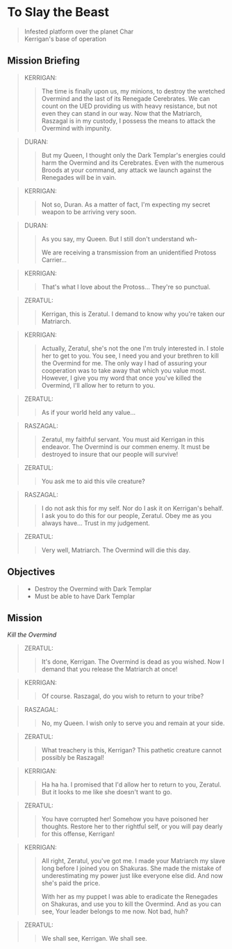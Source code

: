 # To Slay the Beast

> Infested platform over the planet Char  
> Kerrigan's base of operation

## Mission Briefing

> KERRIGAN:
>> The time is finally upon us, my minions, to destroy the wretched Overmind and the last of its Renegade Cerebrates. We can count on the UED providing us with heavy resistance, but not even they can stand in our way. Now that the Matriarch, Raszagal is in my custody, I possess the means to attack the Overmind with impunity.

> DURAN:
>> But my Queen, I thought only the Dark Templar's energies could harm the Overmind and its Cerebrates. Even with the numerous Broods at your command, any attack we launch against the Renegades will be in vain.

> KERRIGAN:
>> Not so, Duran. As a matter of fact, I'm expecting my secret weapon to be arriving very soon.

> DURAN:
>> As you say, my Queen. But I still don't understand wh-
>>
>> We are receiving a transmission from an unidentified Protoss Carrier...

> KERRIGAN:
>> That's what I love about the Protoss... They're so punctual.

> ZERATUL:
>> Kerrigan, this is Zeratul. I demand to know why you're taken our Matriarch.

> KERRIGAN:
>> Actually, Zeratul, she's not the one I'm truly interested in. I stole her to get to you. You see, I need you and your brethren to kill the Overmind for me. The only way I had of assuring your cooperation was to take away that which you value most. However, I give you my word that once you've killed the Overmind, I'll allow her to return to you.

> ZERATUL:
>> As if your world held any value...

> RASZAGAL:
>> Zeratul, my faithful servant. You must aid Kerrigan in this endeavor. The Overmind is our commen enemy. It must be destroyed to insure that our people will survive!

> ZERATUL:
>> You ask me to aid this vile creature?

> RASZAGAL:
>> I do not ask this for my self. Nor do I ask it on Kerrigan's behalf. I ask you to do this for our people, Zeratul. Obey me as you always have... Trust in my judgement.

> ZERATUL:
>> Very well, Matriarch. The Overmind will die this day.

## Objectives

> - Destroy the Overmind with Dark Templar
> - Must be able to have Dark Templar

## Mission

_Kill the Overmind_

> ZERATUL:
>> It's done, Kerrigan. The Overmind is dead as you wished. Now I demand that you release the Matriarch at once!

> KERRIGAN:
>> Of course. Raszagal, do you wish to return to your tribe?

> RASZAGAL:
>> No, my Queen. I wish only to serve you and remain at your side.

> ZERATUL:
>> What treachery is this, Kerrigan? This pathetic creature cannot possibly be Raszagal!

> KERRIGAN:
>> Ha ha ha. I promised that I'd allow her to return to you, Zeratul. But it looks to me like she doesn't want to go.

> ZERATUL:
>> You have corrupted her! Somehow you have poisoned her thoughts. Restore her to ther rightful self, or you will pay dearly for this offense, Kerrigan!

> KERRIGAN:
>> All right, Zeratul, you've got me. I made your Matriarch my slave long before I joined you on Shakuras. She made the mistake of underestimating my power just like everyone else did. And now she's paid the price.
>>
>> With her as my puppet I was able to eradicate the Renegades on Shakuras, and use you to kill the Overmind. And as you can see, Your leader belongs to me now. Not bad, huh?

> ZERATUL:
>> We shall see, Kerrigan. We shall see.